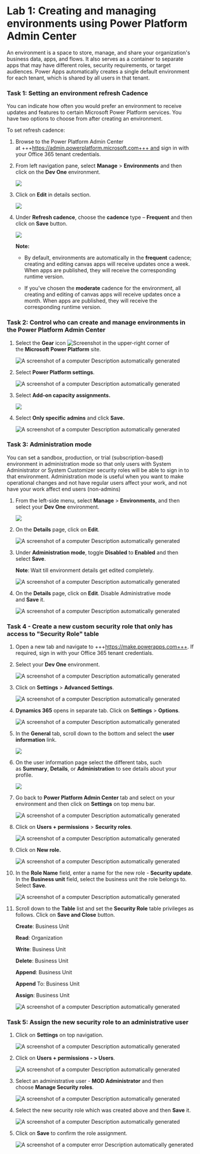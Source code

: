 # **Lab 1: Creating and managing environments using Power Platform Admin Center**

An environment is a space to store, manage, and share your
organization's business data, apps, and flows. It also serves as a
container to separate apps that may have different roles, security
requirements, or target audiences. Power Apps automatically creates a
single default environment for each tenant, which is shared by all users
in that tenant.

### **Task 1: Setting an environment refresh Cadence**

You can indicate how often you would prefer an environment to receive
updates and features to certain Microsoft Power Platform services. You
have two options to choose from after creating an environment.

To set refresh cadence:

1.  Browse to the Power Platform Admin Center
    at +++https://admin.powerplatform.microsoft.com+++ and
    sign in with your Office 365 tenant credentials. 

2.  From left navigation pane, select **Manage** > **Environments** and
    then click on the **Dev One** environment.

     ![](./media/image1.png)

3.  Click on **Edit** in details section.

     ![](./media/image2.png)

4.  Under **Refresh cadence**, choose the **cadence** type –
    **Frequent** and then click on **Save** button.

     ![](./media/image3.png)

     **Note:**
    
    - By default, environments are automatically in
      the **frequent** cadence; creating and editing canvas apps will
      receive updates once a week. When apps are published, they will
      receive the corresponding runtime version.
    
    - If you've chosen the **moderate** cadence for the environment, all
      creating and editing of canvas apps will receive updates once a month.
      When apps are published, they will receive the corresponding runtime
      version.

### **Task 2: Control who can create and manage environments in the Power Platform Admin Center**

1.  Select the **Gear** icon ![Screenshot](./media/image4.png) in the
    upper-right corner of the **Microsoft Power Platform** site.

     ![A screenshot of a computer Description automatically generated](./media/image5.png)

2.  Select **Power Platform settings**.

     ![A screenshot of a computer Description automatically generated](./media/image6.png)

3.  Select **Add-on capacity assignments.** 

     ![](./media/image7.png)

4.  Select **Only specific admins** and click **Save.**

     ![A screenshot of a computer Description automatically generated](./media/image8.png)

### **Task 3: Administration mode**

You can set a sandbox, production, or trial (subscription-based)
environment in administration mode so that only users with System
Administrator or System Customizer security roles will be able to sign
in to that environment. Administration mode is useful when you want to
make operational changes and not have regular users affect your work,
and not have your work affect end users (non-admins)

1.  From the left-side menu, select **Manage** > **Environments**, and
    then select your **Dev One** environment.

     ![](./media/image1.png)

2.  On the **Details** page, click on **Edit**.

     ![A screenshot of a computer Description automatically generated](./media/image2.png)

3.  Under **Administration mode**, toggle **Disabled** to **Enabled**
    and then select **Save**.

    **Note**: Wait till environment details get edited completely. 

     ![A screenshot of a computer Description automatically generated](./media/image9.png)

5.  On the **Details** page, click on **Edit**. Disable Administrative
    mode and **Save** it.

     ![A screenshot of a computer Description automatically generated](./media/image10.png)

### **Task 4 - Create a new custom security role that only has access to "Security Role" table**

1.  Open a new tab and navigate
    to +++https://make.powerapps.com+++. If
    required, sign in with your Office 365 tenant credentials.

2.  Select your **Dev One** environment.

     ![A screenshot of a computer Description automatically generated](./media/image11.png)

3.  Click on **Settings** > **Advanced
    Settings**.

     ![A screenshot of a computer Description automatically generated](./media/image12.png)

4.  **Dynamics 365** opens in separate tab. Click on **Settings** >
    **Options**.

     ![A screenshot of a computer Description automatically generated](./media/image13.png)

5.  In the **General** tab, scroll down to the bottom and select
    the **user information** link.

     ![](./media/image14.png)

6.  On the user information page select the different tabs, such
    as **Summary**, **Details**, or **Administration** to see details
    about your profile.

     ![](./media/image15.png)

7.  Go back to **Power Platform Admin Center** tab and select on your
    environment and then click on **Settings** on top menu bar.

     ![A screenshot of a computer Description automatically generated](./media/image16.png)

8.  Click on **Users + permissions** > **Security roles**.

     ![A screenshot of a computer Description automatically generated](./media/image17.png)

9.  Click on **New role.**

     ![A screenshot of a computer Description automatically generated](./media/image18.png)

10. In the **Role Name** field, enter a name for the new role -
    **Security update**. In the **Business unit** field, select the
    business unit the role belongs to. Select **Save**.

    ![A screenshot of a computer Description automatically generated](./media/image19.png)

11. Scroll down to the **Table** list and set the **Security
    Role** table privileges as follows. Click on **Save and
    Close** button.

    **Create**: Business Unit
    
    **Read**: Organization
    
    **Write**:	Business Unit
    
    **Delete**: Business Unit
    
    **Append**: Business Unit
    
    **Append** To: Business Unit
    
    **Assign**: Business Unit

     ![A screenshot of a computer Description automatically generated](./media/image20.png)

### **Task 5: Assign the new security role to an administrative user**

1.  Click on **Settings** on top navigation.

     ![A screenshot of a computer Description automatically generated](./media/image21.png)

2.  Click on **Users + permissions - > Users**.

     ![A screenshot of a computer Description automatically generated](./media/image22.png)

3.  Select an administrative user - **MOD Administrator** and then
    choose **Manage Security roles**.

     ![A screenshot of a computer Description automatically generated](./media/image23.png)

4.  Select the new security role which was created above and
    then **Save** it.

     ![A screenshot of a computer Description automatically generated](./media/image24.png)

5.  Click on **Save** to confirm the role assignment.

     ![A screenshot of a computer error Description automatically generated](./media/image25.png)
